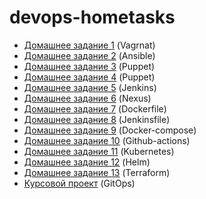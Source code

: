 # devops-hometasks

- [Домашнее задание 1](01-vagrant/Readme.md#домашнее-задание-1) (Vagrnat)
- [Домашнее задание 2](02-ansible/Readme.md#домашнее-задание-2) (Ansible)
- [Домашнее задание 3](03-puppet/Readme.md#домашнее-задание-3) (Puppet)
- [Домашнее задание 4](04-puppet/Readme.md#домашнее-задание-4) (Puppet)
- [Домашнее задание 5](05-jenkins/Readme.md#домашнее-задание-5) (Jenkins)
- [Домашнее задание 6](06-nexus/Readme.md#домашнее-задание-6) (Nexus)
- [Домашнее задание 7](07-docker/Readme.md#домашнее-задание-7) (Dockerfile)
- [Домашнее задание 8](08-jenkinsfile/Readme.md#домашнее-задание-8) (Jenkinsfile)
- [Домашнее задание 9](09-docker-compose/Readme.md#домашнее-задание-9) (Docker-compose)
- [Домашнее задание 10](10-github-actions/Readme.md#домашнее-задание-10) (Github-actions)
- [Домашнее задание 11](11-kubernetes/Readme.md#домашнее-задание-11) (Kubernetes)
- [Домашнее задание 12](12-helm/Readme.md#домашнее-задание-12) (Helm)
- [Домашнее задание 13](13-terraform/Readme.md#домашнее-задание-13) (Terraform)
- [Курсовой проект](https://github.com/Scubik1/GitOps#курсовой-проект) (GitOps)
